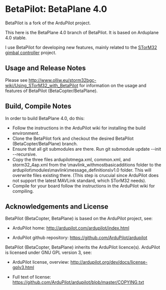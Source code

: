 # BetaPilot: BetaPlane 4.0

BetaPilot is a fork of the ArduPilot project.

This here is the BetaPlane 4.0 branch of BetaPilot. It is based on Arduplane 4.0 stable.

I use BetaPilot for developing new features, mainly related to the [STorM32 gimbal controller](http://www.olliw.eu/2013/storm32bgc/) project.


## Usage and Release Notes ##


Please see http://www.olliw.eu/storm32bgc-wiki/Using_STorM32_with_BetaPilot for information on the usage and features of BetaPilot (BetaCopter/BetaPlane).


## Build, Compile Notes ##

In order to build BetaPlane 4.0, do this:

- Follow the instructions in the ArduPilot wiki for installing the build environment.
- Clone the BetaPilot fork and checkout the desired BetaPilot (BetaCopter/BetaPlane) branch.
- Ensure that all git submodules are there. Run git submodule update --init --recursive.
- Copy the three files ardupilotmega.xml, common.xml, and storm32_4ap.xml from the \mavlink_withmostbasicadditions folder to the ardupilot\modules\mavlink\message_definitions\v1.0 folder. This will overwrite files existing there. (This step is crucuial since ArduPilot does not support the latest MAVLink standard, which STorM32 needs).
- Compile for your board follow the instructions in the ArduPilot wiki for compiling.


## Acknowledgements and License ##

BetaPilot (BetaCopter, BetaPlane) is based on the ArduPilot project, see: 

- ArduPilot home: http://ardupilot.com/ardupilot/index.html

- ArduPilot github repository: https://github.com/ArduPilot/ardupilot

BetaPilot (BetaCopter, BetaPlane) inherits the ArduPilot licence(s). ArduPilot is licensed under GNU GPL version 3, see:

- ArduPilot license, overview: http://ardupilot.org/dev/docs/license-gplv3.html

- Full text of license: https://github.com/ArduPilot/ardupilot/blob/master/COPYING.txt

